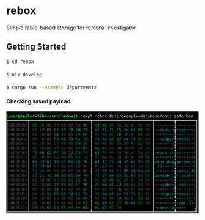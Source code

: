 # rebox
Simple table-based storage for remora-investigator


## Getting Started

```sh
$ cd rebox

$ nix develop

$ cargo run --example departments
```

#### Checking saved payload

![](docs/img/rebox-hexdump.png?raw=true)
